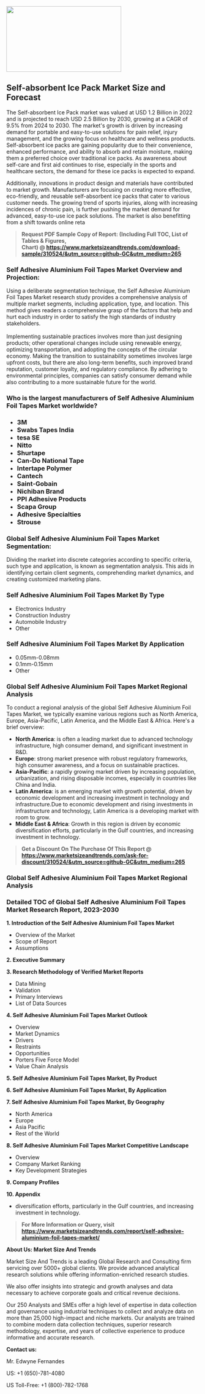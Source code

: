 <p><img class="alignnone size-medium wp-image-20088" src="https://ffe5etoiles.com/wp-content/uploads/2024/12/MST1-300x171.png" alt="" width="300" height="171" /></p><h2>Self-absorbent Ice Pack Market Size and Forecast</h2><p>The Self-absorbent Ice Pack market was valued at USD 1.2 Billion in 2022 and is projected to reach USD 2.5 Billion by 2030, growing at a CAGR of 9.5% from 2024 to 2030. The market's growth is driven by increasing demand for portable and easy-to-use solutions for pain relief, injury management, and the growing focus on healthcare and wellness products. Self-absorbent ice packs are gaining popularity due to their convenience, enhanced performance, and ability to absorb and retain moisture, making them a preferred choice over traditional ice packs. As awareness about self-care and first aid continues to rise, especially in the sports and healthcare sectors, the demand for these ice packs is expected to expand.</p><p>Additionally, innovations in product design and materials have contributed to market growth. Manufacturers are focusing on creating more effective, eco-friendly, and reusable self-absorbent ice packs that cater to various customer needs. The growing trend of sports injuries, along with increasing incidences of chronic pain, is further pushing the market demand for advanced, easy-to-use ice pack solutions. The market is also benefitting from a shift towards online reta</p><blockquote id="" class=""><strong>Request PDF Sample Copy of Report: (Including Full TOC, List of Tables &amp; Figures, Chart)&nbsp;@&nbsp;<strong><a href="https://www.marketsizeandtrends.com/download-sample/310524/&utm_source=github-GC&utm_medium=265" target="_blank">https://www.marketsizeandtrends.com/download-sample/310524/&utm_source=github-GC&utm_medium=265</a></strong></strong></blockquote><h3 id="" class="">Self Adhesive Aluminium Foil Tapes Market&nbsp;Overview and Projection:</h3><p id="" class="">Using a deliberate segmentation technique, the Self Adhesive Aluminium Foil Tapes Market research study provides a comprehensive analysis of multiple market segments, including application, type, and location. This method gives readers a comprehensive grasp of the factors that help and hurt each industry in order to satisfy the high standards of industry stakeholders. <br /> <br />Implementing sustainable practices involves more than just designing products; other operational changes include using renewable energy, optimizing transportation, and adopting the concepts of the circular economy. Making the transition to sustainability sometimes involves large upfront costs, but there are also long-term benefits, such improved brand reputation, customer loyalty, and regulatory compliance. By adhering to environmental principles, companies can satisfy consumer demand while also contributing to a more sustainable future for the world.</p><h3 id="" class="">Who is the largest manufacturers of&nbsp;Self Adhesive Aluminium Foil Tapes Market worldwide?</h3><h3 class=""><p><ul><li>3M </li><li> Swabs Tapes India </li><li> tesa SE </li><li> Nitto </li><li> Shurtape </li><li> Can-Do National Tape </li><li> Intertape Polymer </li><li> Cantech </li><li> Saint-Gobain </li><li> Nichiban Brand </li><li> PPI Adhesive Products </li><li> Scapa Group </li><li> Adhesive Specialties </li><li> Strouse</li></ul></p></h3><h3 id="" class="">Global&nbsp;Self Adhesive Aluminium Foil Tapes Market Segmentation:</h3><p id="" class="">Dividing the market into discrete categories according to specific criteria, such type and application, is known as segmentation analysis. This aids in identifying certain client segments, comprehending market dynamics, and creating customized marketing plans.</p><h3 id="" class="">Self Adhesive Aluminium Foil Tapes Market&nbsp;By Type</h3><p><p><ul><li>Electronics Industry</li><li> Construction Industry</li><li> Automobile Industry</li><li> Other</p></li></ul></p></p><h3 id="" class="">Self Adhesive Aluminium Foil Tapes Market&nbsp;By Application</h3><p class=""><p><ul><li>0.05mm-0.08mm</li><li> 0.1mm-0.15mm</li><li> Other</li></ul></p></p><h3 id="" class="">Global Self Adhesive Aluminium Foil Tapes Market Regional Analysis</h3><p id="" class="">To conduct a regional analysis of the global Self Adhesive Aluminium Foil Tapes Market, we typically examine various regions such as North America, Europe, Asia-Pacific, Latin America, and the Middle East &amp; Africa. Here's a brief overview:</p><ul><li><strong>North America</strong>: is often a leading market due to advanced technology infrastructure, high consumer demand, and significant investment in R&amp;D.</li><li><strong>Europe</strong>: strong market presence with robust regulatory frameworks, high consumer awareness, and a focus on sustainable practices.</li><li><strong>Asia-Pacific</strong>: a rapidly growing market driven by increasing population, urbanization, and rising disposable incomes, especially in countries like China and India.</li><li><strong>Latin America</strong>: is an emerging market with growth potential, driven by economic development and increasing investment in technology and infrastructure.Due to economic development and rising investments in infrastructure and technology, Latin America is a developing market with room to grow.</li><li><strong>Middle East &amp; Africa</strong>: Growth in this region is driven by economic diversification efforts, particularly in the Gulf countries, and increasing investment in technology.</li></ul><blockquote id="" class=""><strong>Get a Discount On The Purchase Of This Report @ <strong><a href="https://www.marketsizeandtrends.com/ask-for-discount/310524/&utm_source=github-GC&utm_medium=265" target="_blank">https://www.marketsizeandtrends.com/ask-for-discount/310524/&utm_source=github-GC&utm_medium=265</a></strong></strong></blockquote><h3 id="" class="">Global Self Adhesive Aluminium Foil Tapes Market Regional Analysis</h3><h3 id="" class="">Detailed TOC of Global Self Adhesive Aluminium Foil Tapes Market Research Report, 2023-2030</h3><p id="" class=""><strong>1. Introduction of the Self Adhesive Aluminium Foil Tapes Market</strong></p><ul><li>Overview of the Market</li><li>Scope of Report</li><li>Assumptions</li></ul><p id="" class=""><strong>2. Executive Summary</strong></p><p id="" class=""><strong>3. Research Methodology of Verified Market Reports</strong></p><ul><li>Data Mining</li><li>Validation</li><li>Primary Interviews</li><li>List of Data Sources</li></ul><p id="" class=""><strong>4. Self Adhesive Aluminium Foil Tapes Market Outlook</strong></p><ul><li>Overview</li><li>Market Dynamics</li><li>Drivers</li><li>Restraints</li><li>Opportunities</li><li>Porters Five Force Model</li><li>Value Chain Analysis</li></ul><p id="" class=""><strong>5. Self Adhesive Aluminium Foil Tapes Market, By Product</strong></p><p id="" class=""><strong>6. Self Adhesive Aluminium Foil Tapes Market, By Application</strong></p><p id="" class=""><strong>7. Self Adhesive Aluminium Foil Tapes Market, By Geography</strong></p><ul><li>North America</li><li>Europe</li><li>Asia Pacific</li><li>Rest of the World</li></ul><p id="" class=""><strong>8. Self Adhesive Aluminium Foil Tapes Market Competitive Landscape</strong></p><ul><li>Overview</li><li>Company Market Ranking</li><li>Key Development Strategies</li></ul><p id="" class=""><strong>9. Company Profiles</strong></p><p id="" class=""><strong>10. Appendix</strong></p><ul><li>diversification efforts, particularly in the Gulf countries, and increasing investment in technology.</li></ul><blockquote id="" class=""><strong>For More Information or Query, visit <strong><strong><a href="https://www.marketsizeandtrends.com/report/self-adhesive-aluminium-foil-tapes-market/" target="_blank">https://www.marketsizeandtrends.com/report/self-adhesive-aluminium-foil-tapes-market/</a></strong></strong></strong></blockquote><p id="" class=""><strong>About Us: Market Size And Trends</strong></p><p id="" class="">Market Size And Trends is a leading Global Research and Consulting firm servicing over 5000+ global clients. We provide advanced analytical research solutions while offering information-enriched research studies.</p><p id="" class="">We also offer insights into strategic and growth analyses and data necessary to achieve corporate goals and critical revenue decisions.</p><p id="" class="">Our 250 Analysts and SMEs offer a high level of expertise in data collection and governance using industrial techniques to collect and analyze data on more than 25,000 high-impact and niche markets. Our analysts are trained to combine modern data collection techniques, superior research methodology, expertise, and years of collective experience to produce informative and accurate research.</p><p id="" class=""><strong>Contact us:</strong></p><p id="" class="">Mr. Edwyne Fernandes</p><p id="" class="">US: +1 (650)-781-4080</p><p id="" class="">US Toll-Free: +1 (800)-782-1768</p>
